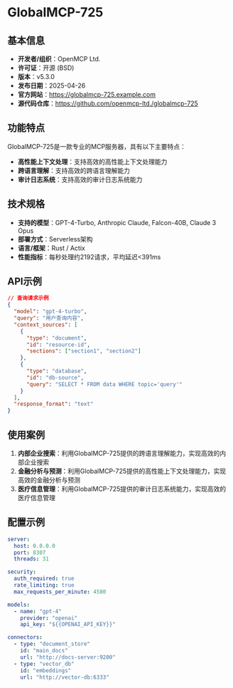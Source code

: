 # GlobalMCP-725

## 基本信息

- **开发者/组织**：OpenMCP Ltd.
- **许可证**：开源 (BSD)
- **版本**：v5.3.0
- **发布日期**：2025-04-26
- **官方网站**：https://globalmcp-725.example.com
- **源代码仓库**：https://github.com/openmcp-ltd./globalmcp-725

## 功能特点

GlobalMCP-725是一款专业的MCP服务器，具有以下主要特点：

- **高性能上下文处理**：支持高效的高性能上下文处理能力
- **跨语言理解**：支持高效的跨语言理解能力
- **审计日志系统**：支持高效的审计日志系统能力


## 技术规格

- **支持的模型**：GPT-4-Turbo, Anthropic Claude, Falcon-40B, Claude 3 Opus
- **部署方式**：Serverless架构
- **语言/框架**：Rust / Actix
- **性能指标**：每秒处理约2192请求，平均延迟<391ms

## API示例

```json
// 查询请求示例
{
  "model": "gpt-4-turbo",
  "query": "用户查询内容",
  "context_sources": [
    {
      "type": "document",
      "id": "resource-id",
      "sections": ["section1", "section2"]
    },
    {
      "type": "database",
      "id": "db-source",
      "query": "SELECT * FROM data WHERE topic='query'"
    }
  ],
  "response_format": "text"
}
```

## 使用案例

1. **内部企业搜索**：利用GlobalMCP-725提供的跨语言理解能力，实现高效的内部企业搜索
2. **金融分析与预测**：利用GlobalMCP-725提供的高性能上下文处理能力，实现高效的金融分析与预测
3. **医疗信息管理**：利用GlobalMCP-725提供的审计日志系统能力，实现高效的医疗信息管理


## 配置示例

```yaml
server:
  host: 0.0.0.0
  port: 8307
  threads: 31

security:
  auth_required: true
  rate_limiting: true
  max_requests_per_minute: 4580

models:
  - name: "gpt-4"
    provider: "openai"
    api_key: "${{OPENAI_API_KEY}}"

connectors:
  - type: "document_store"
    id: "main_docs"
    url: "http://docs-server:9200"
  - type: "vector_db"
    id: "embeddings"
    url: "http://vector-db:6333"
```